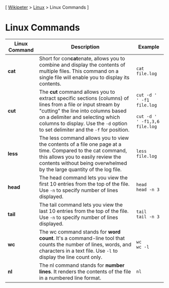 \[ [Wikipeter](../../README.md) > [Linux](../Linux.md) > Linux Commands \]
# Linux Commands

| **Linux Command** | **Description** | **Example** |
| --- | --- | --- |
| **cat** |  Short for con**cat**enate, allows you to combine and display the contents of multiple files. This command on a single file will enable you to display its contents.|`cat file.log`|
| **cut** | The **cut** command allows you to extract specific sections (columns) of lines from a file or input stream by "cutting" the line into columns based on a delimiter and selecting which columns to display. Use the `-d` option to set delimiter and the `-f` for position. | `cut -d ' ' -f1 file.log`<br><br>`cut -d ' ' -f1,3,6 file.log` |
| **less** | The less command allows you to view the contents of a file one page at a time. Compared to the cat command, this allows you to easily review the contents without being overwhelmed by the large quantity of the log file. | `less file.log` |
| **head** | The head command lets you view the first 10 entries from the top of the file. Use `-n` to specify number of lines displayed. | `head`<br>`head -n 3` |
| **tail** | The tail command lets you view the last 10 entries from the top of the file. Use `-n` to specify number of lines displayed. | `tail`<br>`tail -n 3` |
| **wc** | The wc command stands for **word count**. It's a command-line tool that counts the number of lines, words, and characters in a text file. Use `-l` to display the line count only. | `wc`<br>`wc -l` |
| **nl** | The nl command stands for **number lines**. It renders the contents of the file in a numbered line format. | `nl` |
